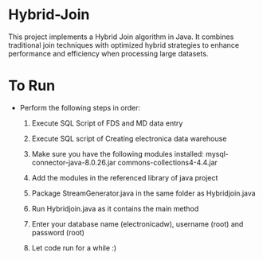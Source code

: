 # Hybrid-Join
This project implements a Hybrid Join algorithm in Java. It combines traditional join techniques with optimized hybrid strategies to enhance performance and efficiency when processing large datasets.

# To Run
- Perform the following steps in order:
  1) Execute SQL Script of FDS and MD data entry

  2) Execute SQL script of Creating electronica data warehouse
  
  3) Make sure you have the following modules installed: 
  	mysql-connector-java-8.0.26.jar
  	commons-collections4-4.4.jar
  
  4) Add the modules in the referenced library of java project
  
  5) Package StreamGenerator.java in the same folder as Hybridjoin.java
  
  6) Run Hybridjoin.java as it contains the main method
  
  7) Enter your database name (electronicadw), username (root) and password (root)
  
  8) Let code run for a while :)
